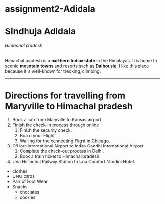 # assignment2-Adidala
# Sindhuja Adidala
###### Himachal pradesh

Himachal pradesh is a **northern Indian state** in the Himalayas. It is home to scenic **mountain towns** and resorts such as **Dalhousie**. I like this place because it is well-known for trecking, climbing. 

---


# Directions for travelling from Maryville to Himachal pradesh
1. Book a cab from Maryville to Kansas airport
2. Finish the check-in process through online 
   1. Finish the security check.
   2. Board your Flight.
   3. Waiting for the connecting Flight in Chicago.
3. O'Hare International Airport to Indira Gandhi International Airport
   1. Complete the check-out process in Delhi.
   2. Book a train ticket to Himachal pradesh.
4. Una Himachal Railway Station to Una Comfort Nandini Hotel.

* clothes
* UNO cards
* Pair of Foot Wear
* Snacks
  * choclates
  * cookies



